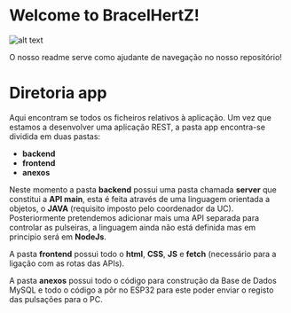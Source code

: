 # Welcome to BracelHertZ!
![alt text](https://i.imgur.com/sEjTyZL.png)

O nosso readme serve como ajudante de navegação no nosso repositório!


# Diretoria app

Aqui encontram se todos os ficheiros relativos à aplicação.
Um vez que estamos a desenvolver uma aplicação REST, a pasta app encontra-se dividida em duas pastas:

 - **backend**
 - **frontend**
 - **anexos**

Neste momento a pasta **backend** possui uma pasta chamada **server** que constitui a **API main**, esta é feita através de uma linguagem orientada a objetos, o **JAVA** (requisito imposto pelo coordenador da UC).
Posteriormente pretendemos adicionar mais uma API separada para controlar as pulseiras, a linguagem ainda não está definida mas em principio será em **NodeJs**.

A pasta **frontend** possui todo o **html**, **CSS**, **JS** e **fetch** (necessário para a ligação com as rotas das APIs).

A pasta **anexos** possui todo o código para construção da Base de Dados MySQL e todo o código a pôr no ESP32 para este poder enviar o registo das pulsações para o PC.

```
